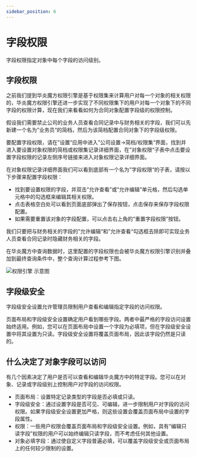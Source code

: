 ```yaml
---
sidebar_position: 6
---
```


# 字段权限

字段权限指定对象中每个字段的访问级别。

## 字段权限

之前我们提到华炎魔方权限引擎是基于权限集来计算用户对每一个对象的相关权限的，华炎魔方权限引擎还进一步实现了不同权限集下的用户对每一个对象下的不同字段的权限计算，现在我们来看看如何为合同对象配置字段级的权限控制。

假设我们需要禁止公司的业务人员查看合同记录中与财务相关的字段，我们可以先新建一个名为”业务员“的简档，然后为该简档配置合同对象下的字段级权限。

要配置字段权限，请在”设置“应用中进入”公司设置→简档/权限集“界面，找到并进入要设置对象权限的简档或权限集记录详细界面，在”对象权限“子表中点击要设置字段权限的记录左侧序号链接来进入对象权限记录详细界面。

在对象权限记录详细界面我们可以看到底部有一个名为”字段权限“的子表，请按以下步骤来配置字段权限：

* 找到要设置权限的字段，并双击“允许查看”或“允许编辑”单元格，然后勾选单元格中的勾选框来编辑其相关权限。
* 点击表格空白处可以看到页面底部弹出了保存按钮，点击保存来保存字段权限配置。
* 如果需要重置该对象的字段配置，可以点击右上角的“重置字段权限”按钮。

我们只要把与财务相关的字段的”允许编辑“和”允许查看“勾选框去除即可实现业务人员查看合同记录时隐藏财务相关的字段。

在华炎魔方中查询数据时，这里配置的字段权限也会被华炎魔方权限引擎识别并叠加到最终查询条件中，整个查询计算过程参考下图。

![权限引擎 示意图](https://console.steedos.cn/api/files/images/2T54fG8LvDhdkwazR)

## 字段级安全

字段级安全设置允许管理员限制用户查看和编辑指定字段的访问权限。

页面布局和字段级安全设置确定用户看到哪些字段。两者中最严格的字段访问设置始终适用。例如，您可以在页面布局中设置一个字段为必填项，但在字段级安全设置中将其设置为只读。字段级安全设置将覆盖页面布局，因此该字段仍然是只读的。


## 什么决定了对象字段可以访问

有几个因素决定了用户是否可以查看和编辑华炎魔方中的特定字段。您可以在对象、记录或字段级别上控制用户对字段的访问权限。

- 页面布局：设置特定记录类型的字段是否必填或只读。
- 字段级安全：通过设置字段是否可见、可编辑，进一步限制用户对字段的访问权限。如果字段级安全设置更加严格，则这些设置会覆盖页面布局中设置的字段属性。
- 权限：一些用户权限会覆盖页面布局和字段级安全设置。例如，具有“编辑只读字段”权限的用户可以始终编辑只读字段，而不考虑任何其他设置。
- 对象必填字段：通过使自定义字段普遍必填，可以覆盖字段级安全或页面布局上的任何较少限制的设置。

